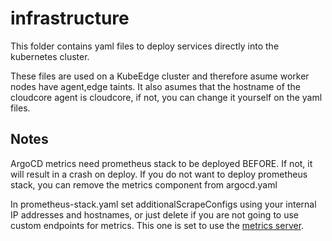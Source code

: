 # infrastructure

This folder contains yaml files to deploy services directly into the kubernetes cluster.

These files are used on a KubeEdge cluster and therefore asume worker nodes have agent,edge taints. It also asumes that the hostname of the cloudcore agent is cloudcore, if not, you can change it yourself on the yaml files.

## Notes

ArgoCD metrics need prometheus stack to be deployed BEFORE. If not, it will result in a crash on deploy. If you do not want to deploy prometheus stack, you can remove the metrics component from argocd.yaml

In prometheus-stack.yaml set additionalScrapeConfigs using your internal IP addresses and hostnames, or just delete if you are not going to use custom endpoints for metrics. This one is set to use the [metrics server](https://github.com/kubernetes-sigs/metrics-server).
